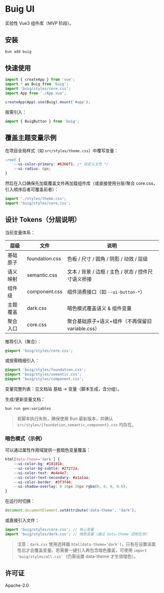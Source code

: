 # Buig UI

实验性 Vue3 组件库（MVP 阶段）。

## 安装

```bash
bun add buig
```

## 快速使用

```ts
import { createApp } from 'vue';
import * as Buig from 'buig';
import 'buig/styles/core.css';
import App from './App.vue';

createApp(App).use(Buig).mount('#app');
```

按需引入：

```ts
import { BuigButton } from 'buig';
```

## 覆盖主题变量示例

在项目全局样式（如 `src/styles/theme.css`）中覆写变量：

```css
:root {
    --ui-color-primary: #6366f1; /* 自定义主色 */
    --ui-radius: 6px;
}
```

然后在入口确保先加载覆盖文件再加载组件库（或直接使用分层/聚合 core.css，引入顺序后者可覆盖前者）：

```ts
import './styles/theme.css';
import 'buig/styles/core.css';
```

## 设计 Tokens（分层说明）

当前变量体系：

| 层级 | 文件 | 说明 |
| ---- | ---- | ---- |
| 基础原子 | foundation.css | 色板 / 尺寸 / 圆角 / 阴影 / 动效 / 层级 |
| 语义映射 | semantic.css | 文本 / 背景 / 边框 / 主色 / 状态 / 控件尺寸语义桥接 |
| 组件级 | component.css | 组件消费接口（如 `--ui-button-*`）|
| 主题覆盖 | dark.css | 暗色模式覆盖语义 & 组件变量 |
| 聚合入口 | core.css | 聚合基础原子+语义+组件（不再保留旧 variable.css）|

推荐引入（聚合）：

```css
@import 'buig/styles/core.css';
```

或按需精细引入：

```css
@import 'buig/styles/foundation.css';
@import 'buig/styles/semantic.css';
@import 'buig/styles/component.css';
```

变量完整列表：见文档站 基础 -> 变量（脚本生成，含分组）。

生成/更新变量文档：

```bash
bun run gen:variables
```

> 若脚本执行失败，确保使用 Bun 最新版本，并确认 `src/styles/{foundation,semantic,component}.css` 均存在。

### 暗色模式（示例）

可以通过属性作用域提供一套暗色变量覆盖：

```css
html[data-theme='dark'] {
    --ui-color-bg: #18181b;
    --ui-color-bg-subtle: #27272a;
    --ui-color-text: #e4e4e7;
    --ui-color-text-secondary: #a1a1aa;
    --ui-color-border: #3f3f46;
    --ui-shadow-overlay: 0 10px 30px rgba(0, 0, 0, 0.6);
}
```

在运行时切换：

```ts
document.documentElement.setAttribute('data-theme', 'dark');
```

或直接引入文件：

```ts
import 'buig/styles/core.css'; // 核心变量
import 'buig/styles/dark.css'; // 暗色变量（通过 data-theme 控制生效）
```

> 注意：`dark.css` 使用选择器 `html[data-theme='dark']`，只有在设置该属性后才会覆盖变量。若需要一键引入再包含暗色覆盖，可使用 `import 'buig/styles/all.css'`（仍需设置 data-theme 才生效暗色）。

## 许可证

Apache-2.0
